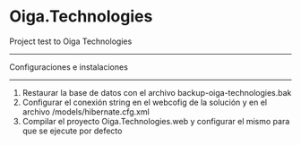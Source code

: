 # Oiga.Technologies
Project test to Oiga Technologies

______________________________________________

Configuraciones e instalaciones

______________________________________________

1) Restaurar la base de datos con el archivo backup-oiga-technologies.bak
2) Configurar el conexión string en el webcofig de la solución y en el archivo /models/hibernate.cfg.xml
3) Compilar el proyecto Oiga.Technologies.web y configurar el mismo para que se ejecute por defecto
